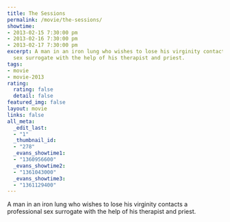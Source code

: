 ```yaml
---
title: The Sessions
permalink: /movie/the-sessions/
showtime:
- 2013-02-15 7:30:00 pm
- 2013-02-16 7:30:00 pm
- 2013-02-17 7:30:00 pm
excerpt: A man in an iron lung who wishes to lose his virginity contacts a professional
  sex surrogate with the help of his therapist and priest.
tags:
- movie
- movie-2013
rating:
  rating: false
  detail: false
featured_img: false
layout: movie
links: false
all_meta:
  _edit_last:
  - "1"
  _thumbnail_id:
  - "278"
  _evans_showtime1:
  - "1360956600"
  _evans_showtime2:
  - "1361043000"
  _evans_showtime3:
  - "1361129400"
---
```


A man in an iron lung who wishes to lose his virginity contacts a professional sex surrogate with the help of his therapist and priest. <style>\<!--
img, #cubbies-overlay{ -moz-transition-property: margin, box-shadow, z-index; -moz-transition-duration: 0.1s; -webkit-transition-property: margin, box-shadow, z-index; -webkit-transition-duration: 0.1s; }
.cubbies-selected{ z-index: 9999; box-shadow: 3px 3px 8px -1px blue !important; cursor: pointer !important; margin: -3px 3px 3px -3px; }
.cubbies-selected:active{ box-shadow: 2px 2px 5px -1px darkblue !important; margin: -1px 1px 1px -1px; }
#cubbies-overlay{ position: fixed; z-index: 9999; bottom: 30px; left: 30px; box-shadow: 0 2px 3px rgba(0,0,0,0.8); border: none; }
#cubbies-overlay:hover{ box-shadow: 0 2px 3px rgb(0,0,0); }
\--></style>